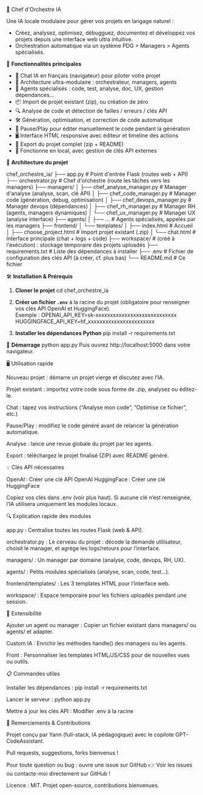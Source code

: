 🤖 Chef d'Orchestre IA

Une IA locale modulaire pour gérer vos projets en langage naturel :

- Créez, analysez, optimisez, débugguez, documentez et développez vos projets depuis une interface web ultra intuitive.
- Orchestration automatique via un système PDG > Managers > Agents spécialisés.


🚀 **Fonctionnalités principales**

- 💬 Chat IA en français (navigateur) pour piloter votre projet
- 🧩 Architecture ultra-modulaire : orchestrateur, managers, agents
- 🧠 Agents spécialisés : code, test, analyse, doc, UX, gestion dépendances…
- 📦 Import de projet existant (zip), ou création de zéro
- 🔍 Analyse de code et détection de failles / erreurs / clés API
- 🛠️ Génération, optimisation, et correction de code automatique
- 🛑 Pause/Play pour éditer manuellement le code pendant la génération
- 🖥️ Interface HTML responsive avec éditeur et timeline des actions
- 📄 Export du projet complet (zip + README)
- 🔐 Fonctionne en local, avec gestion de clés API externes


🧱 **Architecture du projet**

chef_orchestre_ia/
├── app.py # Point d'entrée Flask (routes web + API)
├── orchestrator.py # Chef d'orchestre (route les tâches vers les managers)
├── managers/
│ ├── chef_analyse_manager.py # Manager d'analyse (analyse, scan, clé API)
│ ├── chef_code_manager.py # Manager code (génération, debug, optimisation)
│ ├── chef_devops_manager.py # Manager devops (dépendances)
│ ├── chef_rh_manager.py # Manager RH (agents, managers dynamiques)
│ └── chef_ux_manager.py # Manager UX (analyse interface)
├── agents/
│ ├── ... # Agents spécialisés, appelés par les managers
├── frontend/
│ └── templates/
│ ├── index.html # Accueil
│ ├── choose_project.html # Import projet existant (.zip)
│ └── chat.html # Interface principale (chat + logs + code)
├── workspace/ # (créé à l'exécution) : stockage temporaire des projets uploadés
├── requirements.txt # Liste des dépendances à installer
├── .env # Fichier de configuration des clés API (à créer, cf. plus bas)
└── README.md # Ce fichier

🛠️ **Installation & Prérequis**

1. **Cloner le projet**
    cd chef_orchestre_ia

2. **Créer un fichier `.env`** à la racine du projet (obligatoire pour renseigner vos clés API OpenAI et HuggingFace).  
   Exemple :
    OPENAI_API_KEY=sk-xxxxxxxxxxxxxxxxxxxxxxxxxxxx
    HUGGINGFACE_API_KEY=hf_xxxxxxxxxxxxxxxxxxxxxxx

3. **Installer les dépendances Python**
    pip install -r requirements.txt

🚦 **Démarrage**
python app.py
Puis ouvrez http://localhost:5000 dans votre navigateur.

🖥️ Utilisation rapide

Nouveau projet : démarre un projet vierge et discutez avec l’IA.

Projet existant : importez votre code sous forme de .zip, analysez ou éditez-le.

Chat : tapez vos instructions (“Analyse mon code”, “Optimise ce fichier”, etc.)

Pause/Play : modifiez le code généré avant de relancer la génération automatique.

Analyse : lance une revue globale du projet par les agents.

Export : téléchargez le projet finalisé (ZIP) avec README généré.

💡 Clés API nécessaires

OpenAI : Créer une clé API OpenAI
HuggingFace : Créer une clé HuggingFace

Copiez vos clés dans .env (voir plus haut).
Si aucune clé n’est renseignée, l’IA utilisera uniquement les modules locaux.

🔍 Explication rapide des modules

app.py : Centralise toutes les routes Flask (web & API).

orchestrator.py : Le cerveau du projet : décode la demande utilisateur, choisit le manager, et agrège les logs/retours pour l’interface.

managers/ : Un manager par domaine (analyse, code, devops, RH, UX).

agents/ : Petits modules spécialisés (analyse, scan, code, test…).

frontend/templates/ : Les 3 templates HTML pour l’interface web.

workspace/ : Espace temporaire pour les fichiers uploadés pendant une session.

🔄 Extensibilité

Ajouter un agent ou manager : Copier un fichier existant dans managers/ ou agents/ et adapter.

Custom IA : Enrichir les méthodes handle() des managers ou les agents.

Front : Personnaliser les templates HTML/JS/CSS pour de nouvelles vues ou outils.

📋 Commandes utiles

Installer les dépendances :
pip install -r requirements.txt

Lancer le serveur :
python app.py

Mettre à jour les clés API :
Modifier .env à la racine

🙏 Remerciements & Contributions

Projet conçu par Yann (full-stack, IA pédagogique) avec le copilote GPT-CodeAssistant.

Pull requests, suggestions, forks bienvenus !

Pour toute question ou bug : ouvre une issue sur GitHub
👉 Voir les issues
ou contacte-moi directement sur GitHub !

Licence : MIT. Projet open-source, contributions bienvenues.